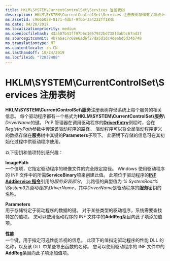 ```yaml
---
title: HKLM\SYSTEM\CurrentControlSet\Services 注册表树
description: HKLM\SYSTEM\CurrentControlSet\Services 注册表树存储有关系统上的每个服务的信息。
ms.assetid: c966b029-8171-4db7-9fbb-3a4222ff184b
ms.date: 04/20/2017
ms.localizationpriority: medium
ms.openlocfilehash: 43a507b41ff97b6c1057922bd73813abbc67ad37
ms.sourcegitcommit: 4b7a6ac7c68e6ad6f27da5d1dc4deabd5d34b748
ms.translationtype: MT
ms.contentlocale: zh-CN
ms.lasthandoff: 10/24/2019
ms.locfileid: "72837488"
---
```

# <a name="hklmsystemcurrentcontrolsetservices-registry-tree"></a>HKLM\\SYSTEM\\CurrentControlSet\\Services 注册表树





**HKLM\\SYSTEM\\CurrentControlSet\\服务**注册表树存储系统上每个服务的相关信息。 每个驱动程序都有一个格式为**HKLM\\SYSTEM\\CurrentControlSet\\服务\\** <em>DriverName</em>的键。 PnP 管理器在调用驱动程序的[**DriverEntry**](https://docs.microsoft.com/windows-hardware/drivers/ddi/wdm/nc-wdm-driver_initialize)例程时，会在*RegistryPath*参数中传递该驱动程序的路径。 驱动程序可以将全局驱动程序定义的数据存储在**服务**树中其键的**Parameters**子项下。 此密钥下存储的信息可在其初始化过程中供驱动程序使用。

以下密钥和值项特别感兴趣：

<a href="" id="imagepath"></a>**ImagePath**  
一个值项，它指定驱动程序的映像文件的完全限定路径。 Windows 使用驱动程序的 INF 文件中的所需**ServiceBinary**项来创建此值。 此项位于驱动程序的[**INF AddService 指令**](inf-addservice-directive.md)引用的*服务安装部分*。 此路径的典型值为 *% SystemRoot%* \\*System32\\驱动程序\\DriverName*，其中*DriverName*是驱动程序的**服务**密钥的名称。

<a href="" id="parameters"></a>**Parameters**  
用于存储特定于驱动程序的数据的键。 对于某些类型的驱动程序，系统需要查找特定的值项。 您可以使用驱动程序的 INF 文件中的**AddReg**条目向此子项添加值项。

<a href="" id="performance"></a>**性能**  
一个键，用于指定可选性能监视的信息。 此项下的值指定驱动程序的性能 DLL 的名称，以及该 DLL 中某些导出函数的名称。 您可以使用驱动程序的 INF 文件中的**AddReg**条目向此子项添加值项。

 

 





